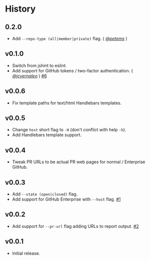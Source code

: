 History
=======

## 0.2.0

* Add `--repo-type (all|member|private)` flag. ( *[@petems][]* )

## v0.1.0

* Switch from jshint to eslint.
* Add support for GitHub tokens / two-factor authentication. ( *[@jcvernaleo][]* )
  [#6](https://github.com/FormidableLabs/pull-report/issues/6)

## v0.0.6

* Fix template paths for text/html Handlebars templates.

## v0.0.5

* Change `host` short flag to `-H` (don't conflict with help `-h`).
* Add Handlebars template support.

## v0.0.4

* Tweak PR URLs to be actual PR web pages for normal / Enterprise GitHub.

## v0.0.3

* Add `--state (open|closed)` flag.
* Add support for GitHub Enterprise with `--host` flag.
  [#1](https://github.com/FormidableLabs/pull-report/issues/1)

## v0.0.2

* Add support for `--pr-url` flag adding URLs to report output.
  [#2](https://github.com/FormidableLabs/pull-report/issues/2)

## v0.0.1

* Initial release.

[@petems]: https://github.com/petems
[@jcvernaleo]: https://github.com/jcvernaleo
[@ryan-roemer]: https://github.com/ryan-roemer
